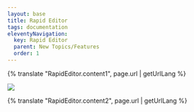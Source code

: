 ```yaml
---
layout: base
title: Rapid Editor
tags: documentation
eleventyNavigation:
  key: Rapid Editor
  parent: New Topics/Features
  order: 1
---
```


{% translate "RapidEditor.content1", page.url | getUrlLang %}

![](rapid-editor-1.png)

{% translate "RapidEditor.content2", page.url | getUrlLang %}

